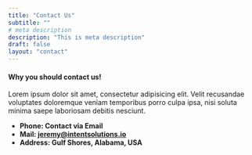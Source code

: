 ```yaml
---
title: "Contact Us"
subtitle: ""
# meta description
description: "This is meta description"
draft: false
layout: "contact"
---
```



#### Why you should contact us!
Lorem ipsum dolor sit amet, consectetur adipisicing elit. Velit recusandae voluptates doloremque veniam temporibus porro culpa ipsa, nisi soluta minima saepe laboriosam debitis nesciunt.

* **Phone: Contact via Email** 
* **Mail: jeremy@intentsolutions.io**
* **Address: Gulf Shores, Alabama, USA**